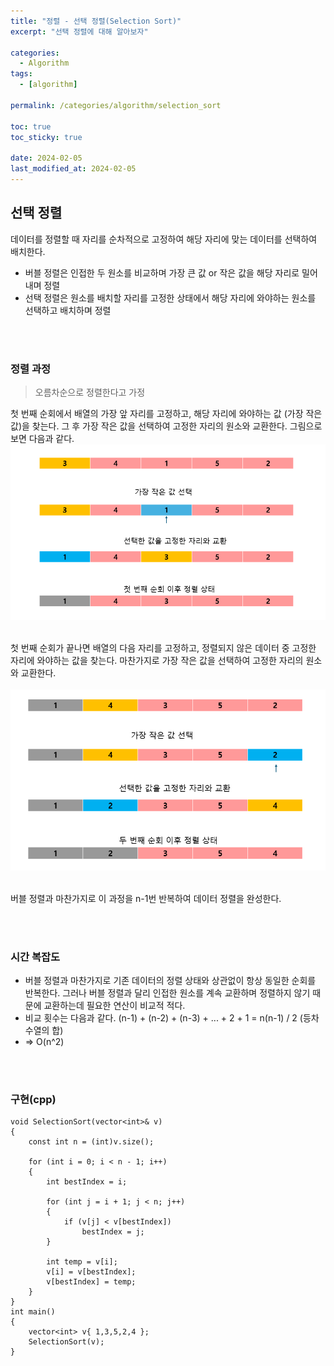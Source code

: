 ```yaml
---
title: "정렬 - 선택 정렬(Selection Sort)"
excerpt: "선택 정렬에 대해 알아보자"

categories:
  - Algorithm
tags:
  - [algorithm]

permalink: /categories/algorithm/selection_sort

toc: true
toc_sticky: true

date: 2024-02-05
last_modified_at: 2024-02-05
---
```

## 선택 정렬
데이터를 정렬할 때 자리를 순차적으로 고정하여 해당 자리에 맞는 데이터를 선택하여 배치한다. <br>

* 버블 정렬은 인접한 두 원소를 비교하며 가장 큰 값 or 작은 값을 해당 자리로 밀어내며 정렬<br>
* 선택 정렬은 원소를 배치할 자리를 고정한 상태에서 해당 자리에 와야하는 원소를 선택하고 배치하며 정렬

<br><br>

### 정렬 과정
> 오름차순으로 정렬한다고 가정

첫 번째 순회에서 배열의 가장 앞 자리를 고정하고, 해당 자리에 와야하는 값 (가장 작은 값)을 찾는다. 그 후 가장 작은 값을 선택하여 고정한 자리의 원소와 교환한다. 그림으로 보면 다음과 같다.<br>
![선택 정렬 과정](/assets\images\posts_img\algorithm\selection.png)<br><br>

첫 번째 순회가 끝나면 배열의 다음 자리를 고정하고, 정렬되지 않은 데이터 중 고정한 자리에 와야하는 값을 찾는다. 마찬가지로 가장 작은 값을 선택하여 고정한 자리의 원소와 교환한다. <br><br> 
![선택 정렬 과정](/assets\images\posts_img\algorithm\selection2.png)
<br><br>

버블 정렬과 마찬가지로 이 과정을 n-1번 반복하여 데이터 정렬을 완성한다.

<br><br>

### 시간 복잡도
* 버블 정렬과 마찬가지로 기존 데이터의 정렬 상태와 상관없이 항상 동일한 순회를 반복한다. 그러나 버블 정렬과 달리 인접한 원소를 계속 교환하며 정렬하지 않기 때문에 교환하는데 필요한 연산이 비교적 적다.
* 비교 횟수는 다음과 같다. (n-1) + (n-2) + (n-3) + ... + 2 + 1  = n(n-1) / 2 (등차 수열의 합)
* => O(n^2)

<br><br>

### 구현(cpp)

```
void SelectionSort(vector<int>& v)
{
	const int n = (int)v.size();

	for (int i = 0; i < n - 1; i++)
	{
		int bestIndex = i;

		for (int j = i + 1; j < n; j++)
		{
			if (v[j] < v[bestIndex])
				bestIndex = j;
		}

		int temp = v[i];
		v[i] = v[bestIndex];
		v[bestIndex] = temp;
	}
}
int main()
{
	vector<int> v{ 1,3,5,2,4 };
	SelectionSort(v);
}
```
